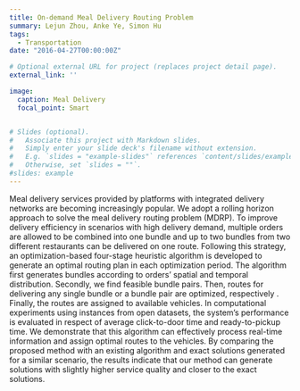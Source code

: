 ```yaml
---
title: On-demand Meal Delivery Routing Problem
summary: Lejun Zhou, Anke Ye, Simon Hu
tags:
  - Transportation
date: "2016-04-27T00:00:00Z"

# Optional external URL for project (replaces project detail page).
external_link: ''

image:
  caption: Meal Delivery
  focal_point: Smart


# Slides (optional).
#   Associate this project with Markdown slides.
#   Simply enter your slide deck's filename without extension.
#   E.g. `slides = "example-slides"` references `content/slides/example-slides.md`.
#   Otherwise, set `slides = ""`.
#slides: example
---
```


Meal delivery services provided by platforms with integrated delivery networks are becoming increasingly popular. We adopt a rolling horizon approach to solve the meal delivery routing problem (MDRP). To improve delivery efficiency in scenarios with high delivery demand, multiple orders are allowed to be combined into one bundle and up to two bundles from two different restaurants can be delivered on one route. Following this strategy, an optimization-based four-stage heuristic algorithm is developed to generate an optimal routing plan in each optimization period. The algorithm first generates bundles according to orders’ spatial and temporal distribution. Secondly, we find feasible bundle pairs. Then, routes for delivering any single bundle or a bundle pair are optimized, respectively . Finally, the routes are assigned to available vehicles. In computational experiments using instances from open datasets, the system’s performance is evaluated in respect of average click-to-door time and ready-to-pickup time. We demonstrate that this algorithm can effectively process real-time information and assign optimal routes to the vehicles. By comparing the proposed method with an existing algorithm and exact solutions generated for a similar scenario, the results indicate that our method can generate solutions with slightly higher service quality and closer to the exact solutions. 
